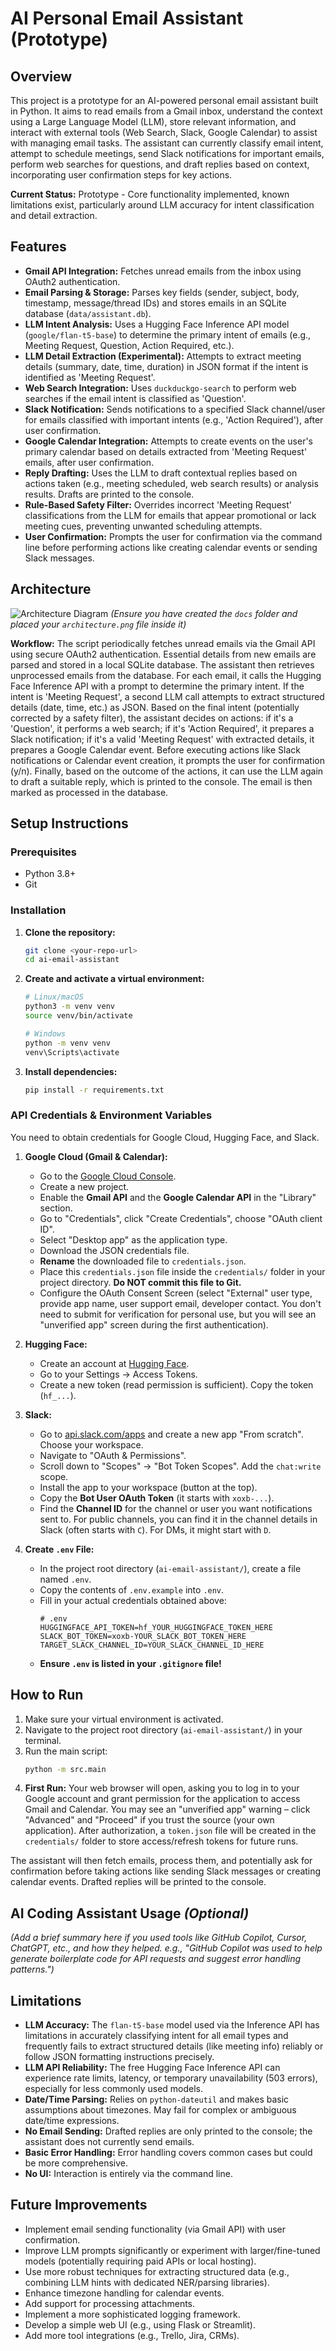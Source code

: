# AI Personal Email Assistant (Prototype)

## Overview

This project is a prototype for an AI-powered personal email assistant built in Python. It aims to read emails from a Gmail inbox, understand the context using a Large Language Model (LLM), store relevant information, and interact with external tools (Web Search, Slack, Google Calendar) to assist with managing email tasks. The assistant can currently classify email intent, attempt to schedule meetings, send Slack notifications for important emails, perform web searches for questions, and draft replies based on context, incorporating user confirmation steps for key actions.

**Current Status:** Prototype - Core functionality implemented, known limitations exist, particularly around LLM accuracy for intent classification and detail extraction.

## Features

* **Gmail API Integration:** Fetches unread emails from the inbox using OAuth2 authentication.
* **Email Parsing & Storage:** Parses key fields (sender, subject, body, timestamp, message/thread IDs) and stores emails in an SQLite database (`data/assistant.db`).
* **LLM Intent Analysis:** Uses a Hugging Face Inference API model (`google/flan-t5-base`) to determine the primary intent of emails (e.g., Meeting Request, Question, Action Required, etc.).
* **LLM Detail Extraction (Experimental):** Attempts to extract meeting details (summary, date, time, duration) in JSON format if the intent is identified as 'Meeting Request'.
* **Web Search Integration:** Uses `duckduckgo-search` to perform web searches if the email intent is classified as 'Question'.
* **Slack Notification:** Sends notifications to a specified Slack channel/user for emails classified with important intents (e.g., 'Action Required'), after user confirmation.
* **Google Calendar Integration:** Attempts to create events on the user's primary calendar based on details extracted from 'Meeting Request' emails, after user confirmation.
* **Reply Drafting:** Uses the LLM to draft contextual replies based on actions taken (e.g., meeting scheduled, web search results) or analysis results. Drafts are printed to the console.
* **Rule-Based Safety Filter:** Overrides incorrect 'Meeting Request' classifications from the LLM for emails that appear promotional or lack meeting cues, preventing unwanted scheduling attempts.
* **User Confirmation:** Prompts the user for confirmation via the command line before performing actions like creating calendar events or sending Slack messages.

## Architecture

![Architecture Diagram](docs/architecture.png)
*(Ensure you have created the `docs` folder and placed your `architecture.png` file inside it)*

**Workflow:**
The script periodically fetches unread emails via the Gmail API using secure OAuth2 authentication. Essential details from new emails are parsed and stored in a local SQLite database. The assistant then retrieves unprocessed emails from the database. For each email, it calls the Hugging Face Inference API with a prompt to determine the primary intent. If the intent is 'Meeting Request', a second LLM call attempts to extract structured details (date, time, etc.) as JSON. Based on the final intent (potentially corrected by a safety filter), the assistant decides on actions: if it's a 'Question', it performs a web search; if it's 'Action Required', it prepares a Slack notification; if it's a valid 'Meeting Request' with extracted details, it prepares a Google Calendar event. Before executing actions like Slack notifications or Calendar event creation, it prompts the user for confirmation (y/n). Finally, based on the outcome of the actions, it can use the LLM again to draft a suitable reply, which is printed to the console. The email is then marked as processed in the database.

## Setup Instructions

### Prerequisites

* Python 3.8+
* Git

### Installation

1.  **Clone the repository:**
    ```bash
    git clone <your-repo-url>
    cd ai-email-assistant
    ```
2.  **Create and activate a virtual environment:**
    ```bash
    # Linux/macOS
    python3 -m venv venv
    source venv/bin/activate

    # Windows
    python -m venv venv
    venv\Scripts\activate
    ```
3.  **Install dependencies:**
    ```bash
    pip install -r requirements.txt
    ```

### API Credentials & Environment Variables

You need to obtain credentials for Google Cloud, Hugging Face, and Slack.

1.  **Google Cloud (Gmail & Calendar):**
    * Go to the [Google Cloud Console](https://console.cloud.google.com/).
    * Create a new project.
    * Enable the **Gmail API** and the **Google Calendar API** in the "Library" section.
    * Go to "Credentials", click "Create Credentials", choose "OAuth client ID".
    * Select "Desktop app" as the application type.
    * Download the JSON credentials file.
    * **Rename** the downloaded file to `credentials.json`.
    * Place this `credentials.json` file inside the `credentials/` folder in your project directory. **Do NOT commit this file to Git.**
    * Configure the OAuth Consent Screen (select "External" user type, provide app name, user support email, developer contact. You don't need to submit for verification for personal use, but you will see an "unverified app" screen during the first authentication).

2.  **Hugging Face:**
    * Create an account at [Hugging Face](https://huggingface.co/).
    * Go to your Settings -> Access Tokens.
    * Create a new token (read permission is sufficient). Copy the token (`hf_...`).

3.  **Slack:**
    * Go to [api.slack.com/apps](https://api.slack.com/apps) and create a new app "From scratch". Choose your workspace.
    * Navigate to "OAuth & Permissions".
    * Scroll down to "Scopes" -> "Bot Token Scopes". Add the `chat:write` scope.
    * Install the app to your workspace (button at the top).
    * Copy the **Bot User OAuth Token** (it starts with `xoxb-...`).
    * Find the **Channel ID** for the channel or user you want notifications sent to. For public channels, you can find it in the channel details in Slack (often starts with `C`). For DMs, it might start with `D`.

4.  **Create `.env` File:**
    * In the project root directory (`ai-email-assistant/`), create a file named `.env`.
    * Copy the contents of `.env.example` into `.env`.
    * Fill in your actual credentials obtained above:
        ```dotenv
        # .env
        HUGGINGFACE_API_TOKEN=hf_YOUR_HUGGINGFACE_TOKEN_HERE
        SLACK_BOT_TOKEN=xoxb-YOUR_SLACK_BOT_TOKEN_HERE
        TARGET_SLACK_CHANNEL_ID=YOUR_SLACK_CHANNEL_ID_HERE
        ```
    * **Ensure `.env` is listed in your `.gitignore` file!**

## How to Run

1.  Make sure your virtual environment is activated.
2.  Navigate to the project root directory (`ai-email-assistant/`) in your terminal.
3.  Run the main script:
    ```bash
    python -m src.main
    ```
4.  **First Run:** Your web browser will open, asking you to log in to your Google account and grant permission for the application to access Gmail and Calendar. You may see an "unverified app" warning – click "Advanced" and "Proceed" if you trust the source (your own application). After authorization, a `token.json` file will be created in the `credentials/` folder to store access/refresh tokens for future runs.

The assistant will then fetch emails, process them, and potentially ask for confirmation before taking actions like sending Slack messages or creating calendar events. Drafted replies will be printed to the console.

## AI Coding Assistant Usage *(Optional)*

*(Add a brief summary here if you used tools like GitHub Copilot, Cursor, ChatGPT, etc., and how they helped. e.g., "GitHub Copilot was used to help generate boilerplate code for API requests and suggest error handling patterns.")*

## Limitations

* **LLM Accuracy:** The `flan-t5-base` model used via the Inference API has limitations in accurately classifying intent for all email types and frequently fails to extract structured details (like meeting info) reliably or follow JSON formatting instructions precisely.
* **LLM API Reliability:** The free Hugging Face Inference API can experience rate limits, latency, or temporary unavailability (503 errors), especially for less commonly used models.
* **Date/Time Parsing:** Relies on `python-dateutil` and makes basic assumptions about timezones. May fail for complex or ambiguous date/time expressions.
* **No Email Sending:** Drafted replies are only printed to the console; the assistant does not currently send emails.
* **Basic Error Handling:** Error handling covers common cases but could be more comprehensive.
* **No UI:** Interaction is entirely via the command line.

## Future Improvements

* Implement email sending functionality (via Gmail API) with user confirmation.
* Improve LLM prompts significantly or experiment with larger/fine-tuned models (potentially requiring paid APIs or local hosting).
* Use more robust techniques for extracting structured data (e.g., combining LLM hints with dedicated NER/parsing libraries).
* Enhance timezone handling for calendar events.
* Add support for processing attachments.
* Implement a more sophisticated logging framework.
* Develop a simple web UI (e.g., using Flask or Streamlit).
* Add more tool integrations (e.g., Trello, Jira, CRMs).